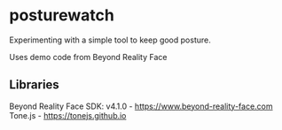 # posturewatch
Experimenting with a simple tool to keep good posture.

Uses demo code from Beyond Reality Face

## Libraries
Beyond Reality Face SDK: v4.1.0 - https://www.beyond-reality-face.com
Tone.js - https://tonejs.github.io